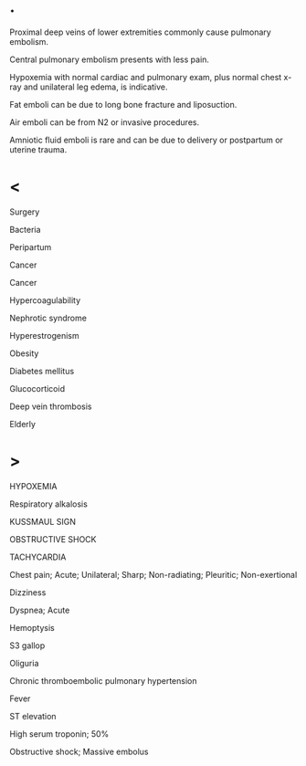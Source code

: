 # .

Proximal deep veins of lower extremities commonly cause pulmonary embolism.

Central pulmonary embolism presents with less pain.

Hypoxemia with normal cardiac and pulmonary exam, plus normal chest x-ray and unilateral leg edema, is indicative.

Fat emboli can be due to long bone fracture and liposuction.

Air emboli can be from N2 or invasive procedures.

Amniotic fluid emboli is rare and can be due to delivery or postpartum or uterine trauma.

# <

Surgery

Bacteria

Peripartum

Cancer

Cancer

Hypercoagulability

Nephrotic syndrome

Hyperestrogenism

Obesity

Diabetes mellitus

Glucocorticoid

Deep vein thrombosis

Elderly

# >

HYPOXEMIA

Respiratory alkalosis

KUSSMAUL SIGN

OBSTRUCTIVE SHOCK

TACHYCARDIA

Chest pain; Acute; Unilateral; Sharp; Non-radiating; Pleuritic; Non-exertional

Dizziness

Dyspnea; Acute

Hemoptysis

S3 gallop

Oliguria

Chronic thromboembolic pulmonary hypertension

Fever

ST elevation

High serum troponin; 50%

Obstructive shock; Massive embolus
